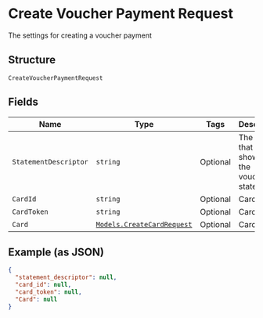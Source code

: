 
# Create Voucher Payment Request

The settings for creating a voucher payment

## Structure

`CreateVoucherPaymentRequest`

## Fields

| Name | Type | Tags | Description |
|  --- | --- | --- | --- |
| `StatementDescriptor` | `string` | Optional | The text that will be shown on the voucher's statement |
| `CardId` | `string` | Optional | Card id |
| `CardToken` | `string` | Optional | Card token |
| `Card` | [`Models.CreateCardRequest`](../../doc/models/create-card-request.md) | Optional | Card info |

## Example (as JSON)

```json
{
  "statement_descriptor": null,
  "card_id": null,
  "card_token": null,
  "Card": null
}
```

